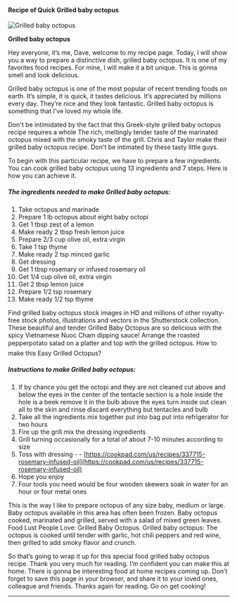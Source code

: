             

#### Recipe of Quick Grilled baby octopus

![Grilled baby octopus](https://img-global.cpcdn.com/recipes/4559238849363968/751x532cq70/grilled-baby-octopus-recipe-main-photo.jpg)

**Grilled baby octopus**

Hey everyone, it’s me, Dave, welcome to my recipe page. Today, I will show you a way to prepare a distinctive dish, grilled baby octopus. It is one of my favorites food recipes. For mine, I will make it a bit unique. This is gonna smell and look delicious.

Grilled baby octopus is one of the most popular of recent trending foods on earth. It’s simple, it is quick, it tastes delicious. It’s appreciated by millions every day. They’re nice and they look fantastic. Grilled baby octopus is something that I’ve loved my whole life.

Don't be intimidated by the fact that this Greek-style grilled baby octopus recipe requires a whole The rich, meltingly tender taste of the marinated octopus mixed with the smoky taste of the grill. Chris and Taylor make their grilled baby octopus recipe. Don't be intimated by these tasty little guys.

To begin with this particular recipe, we have to prepare a few ingredients. You can cook grilled baby octopus using 13 ingredients and 7 steps. Here is how you can achieve it.

##### The ingredients needed to make Grilled baby octopus:

1.  Take octopus and marinade
2.  Prepare 1 lb octopus about eight baby octopi
3.  Get 1 tbsp zest of a lemon
4.  Make ready 2 tbsp fresh lemon juice
5.  Prepare 2/3 cup olive oil, extra virgin
6.  Take 1 tsp thyme
7.  Make ready 2 tsp minced garlic
8.  Get dressing
9.  Get 1 tbsp rosemary or infused rosemary oil
10.  Get 1/4 cup olive oil, extra virgin
11.  Get 2 tbsp lemon juice
12.  Prepare 1/2 tsp rosemary
13.  Make ready 1/2 tsp thyme

Find grilled baby octopus stock images in HD and millions of other royalty-free stock photos, illustrations and vectors in the Shutterstock collection. These beautiful and tender Grilled Baby Octopus are so delicious with the spicy Vietnamese Nuoc Cham dipping sauce! Arrange the roasted pepperpotato salad on a platter and top with the grilled octopus. How to make this Easy Grilled Octopus?

##### Instructions to make Grilled baby octopus:

1.  If by chance you get the octopi and they are not cleaned cut above and below the eyes in the center of the tentacle section is a hole inside the hole is a beek remove it in the bulb above the eyes turn inside out clean all to the skin and rinse discard everything but tentacles and bulb
2.  Take all the ingredients mix together put into bag put into refrigerator for two hours
3.  Fire up the grill mix the dressing ingredients
4.  Grill turning occasionally for a total of about 7-10 minutes according to size
5.  Toss with dressing - - [https://cookpad.com/us/recipes/337715-rosemary-infused-oil](https://cookpad.com/us/recipes/337715-rosemary-infused-oil)
6.  Hope you enjoy
7.  Four tools you need would be four wooden skewers soak in water for an hour or four metal ones

This is the way I like to prepare octopus of any size baby, medium or large. Baby octopus available in this area has often been frozen. Baby octopus cooked, marinated and grilled, served with a salad of mixed green leaves. Food Lust People Love: Grilled Baby Octopus. Grilled baby octopus: The octopus is cooked until tender with garlic, hot chili peppers and red wine, then grilled to add smoky flavor and crunch.

So that’s going to wrap it up for this special food grilled baby octopus recipe. Thank you very much for reading. I’m confident you can make this at home. There is gonna be interesting food at home recipes coming up. Don’t forget to save this page in your browser, and share it to your loved ones, colleague and friends. Thanks again for reading. Go on get cooking!

* * *